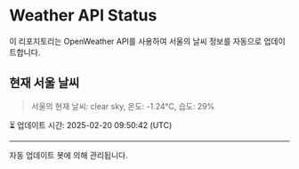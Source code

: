 
# Weather API Status

이 리포지토리는 OpenWeather API를 사용하여 서울의 날씨 정보를 자동으로 업데이트합니다.

## 현재 서울 날씨
> 서울의 현재 날씨: clear sky, 온도: -1.24°C, 습도: 29%

⏳ 업데이트 시간: 2025-02-20 09:50:42 (UTC)

---
자동 업데이트 봇에 의해 관리됩니다.
